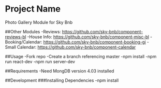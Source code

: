 # Project Name
Photo Gallery Module for Sky Bnb 



##Other Modules
-Reviews: https://github.com/sky-bnb/component-reviews-bl
-House Info: https://github.com/sky-bnb/component-misc-bl
-Booking/Calendar: https://github.com/sky-bnb/component-booking-gi
-Small Calendar: https://github.com/sky-bnb/component-calendar

##Usage
-Fork repo
-Create a branch referencing master
-npm install
-npm run react-dev
-npm run server-dev

##Requirements
-Need MongDB version 4.03 installed

##Development
###Installing Dependencies
-npm install 

